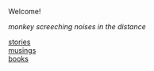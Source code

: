 Welcome!

*monkey screeching noises in the distance*


[stories](/stories/stories.md)  
[musings](/stories.md)  
[books](/stories.md)  